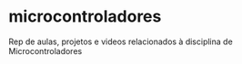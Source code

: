 # microcontroladores
Rep de aulas, projetos e videos relacionados à disciplina de Microcontroladores

